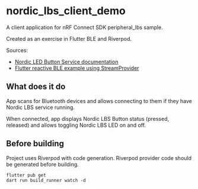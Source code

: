 # nordic_lbs_client_demo

A client application for nRF Connect SDK peripheral_lbs sample.

Created as an exercise in Flutter BLE and Riverpod.

Sources:

* [Nordic LED Button Service documentation](https://developer.nordicsemi.com/nRF_Connect_SDK/doc/latest/nrf/libraries/bluetooth_services/services/lbs.html)
* [Flutter reactive BLE example using StreamProvider](https://github.com/ubiqueIoT/flutter-reactive-ble-example/tree/master)

## What does it do

App scans for Bluetooth devices and allows connecting to them if they have Nordic LBS service
running.

When connected, app displays Nordic LBS Button status (pressed, released) and allows toggling Nordic
LBS LED on and off.

## Before building

Project uses Riverpod with code generation.
Riverpod provider code should be generated before building.

```shell
flutter pub get
dart run build_runner watch -d 
```
